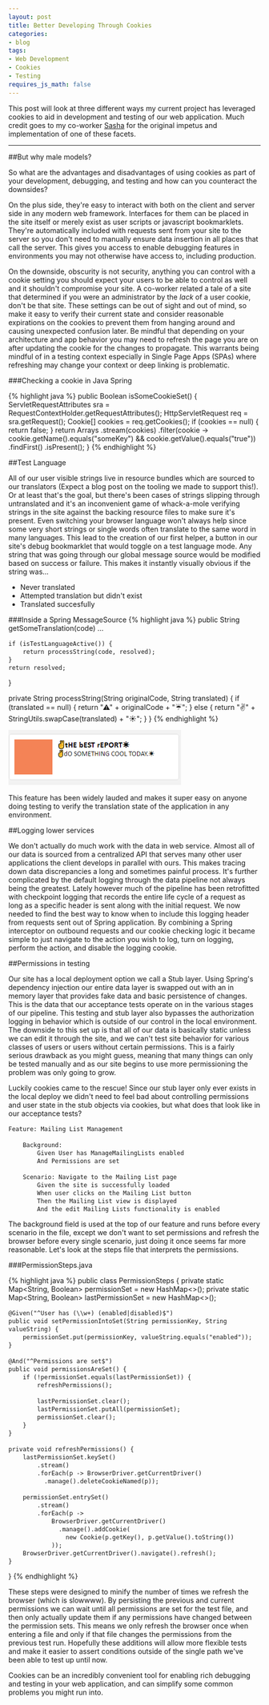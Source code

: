 ```yaml
---
layout: post
title: Better Developing Through Cookies
categories:
- blog
tags:
- Web Development
- Cookies
- Testing
requires_js_math: false
---
```


This post will look at three different ways my current project has leveraged cookies to aid in development and testing of our web application. Much credit goes to my co-worker [Sasha](https://arktronic.com) for the original impetus and implementation of one of these facets.

---

##But why male models?

So what are the advantages and disadvantages of using cookies as part of your development, debugging, and testing and how can you counteract the downsides?

On the plus side, they're easy to interact with both on the client and server side in any modern web framework. Interfaces for them can be placed in the site itself or merely exist as user scripts or javascript bookmarklets. They're automatically included with requests sent from your site to the server so you don't need to manually ensure data insertion in all places that call the server. This gives you access to enable debugging features in environments you may not otherwise have access to, including production.

On the downside, obscurity is not security, anything you can control with a cookie setting you should expect your users to be able to control as well and it shouldn't compromise your site. A co-worker related a tale of a site that determined if you were an administrator by the _lack_ of a user cookie, don't be that site. These settings can be out of sight and out of mind, so make it easy to verify their current state and consider reasonable expirations on the cookies to prevent them from hanging around and causing unexpected confusion later. Be mindful that depending on your architecture and app behavior you may need to refresh the page you are on after updating the cookie for the changes to propagate. This warrants being mindful of in a testing context especially in Single Page Apps (SPAs) where refreshing may change your context or deep linking is problematic.

###Checking a cookie in Java Spring

{% highlight java %}
public Boolean isSomeCookieSet() {
    ServletRequestAttributes sra = RequestContextHolder.getRequestAttributes();
    HttpServletRequest req = sra.getRequest();
    Cookie[] cookies = req.getCookies();
    if (cookies == null) {
        return false;
    }
    return Arrays
        .stream(cookies)
        .filter(cookie ->
          cookie.getName().equals("someKey")
          && cookie.getValue().equals("true"))
        .findFirst()
        .isPresent();
}
{% endhighlight %}

##Test Language

All of our user visible strings live in resource bundles which are sourced to our translators (Expect a blog post on the tooling we made to support this!). Or at least that's the goal, but there's been cases of strings slipping through untranslated and it's an inconvenient game of whack-a-mole verifying strings in the site against the backing resource files to make sure it's present. Even switching your browser language won't always help since some very short strings or single words often translate to the same word in many languages. This lead to the creation of our first helper, a button in our site's debug bookmarklet that would toggle on a test language mode. Any string that was going through our global message source would be modified based on success or failure. This makes it instantly visually obvious if the string was...

* Never translated
* Attempted translation but didn't exist
* Translated succesfully

###Inside a Spring MessageSource
{% highlight java %}
public String getSomeTranslation(code)
    ...

    if (isTestLanguageActive()) {
        return processString(code, resolved);
    }
    return resolved;
}

private String processString(String originalCode, String translated) {
    if (translated == null) {
        return "⚠" + originalCode + "☔";
    } else {
        return "✌" + StringUtils.swapCase(translated) + "☀";
    }
}
{% endhighlight %}

![Test Language Sample](/assets/test-language.png)

This feature has been widely lauded and makes it super easy on anyone doing testing to verify the translation state of the application in any environment.

##Logging lower services

We don't actually do much work with the data in web service. Almost all of our data is sourced from a centralized API that serves many other user applications the client develops in parallel with ours. This makes tracing down data discrepancies a long and sometimes painful process. It's further complicated by the default logging through the data pipeline not always being the greatest. Lately however much of the pipeline has been retrofitted with checkpoint logging that records the entire life cycle of a request as long as a specific header is sent along with the initial request. We now needed to find the best way to know when to include this logging header from requests sent out of Spring application. By combining a Spring interceptor on outbound requests and our cookie checking logic it became simple to just navigate to the action you wish to log, turn on logging, perform the action, and disable the logging cookie.


##Permissions in testing

Our site has a local deployment option we call a Stub layer. Using Spring's dependency injection our entire data layer is swapped out with an in memory layer that provides fake data and basic persistence of changes. This is the data that our acceptance tests operate on in the various stages of our pipeline. This testing and stub layer also bypasses the authorization logging in behavior which is outside of our control in the local environment. The downside to this set up is that all of our data is basically static unless we can edit it through the site, and we can't test site behavior for various classes of users or users without certain permissions. This is a fairly serious drawback as you might guess, meaning that many things can only be tested manually and as our site begins to use more permissioning the problem was only going to grow.

Luckily cookies came to the rescue! Since our stub layer only ever exists in the local deploy we didn't need to feel bad about controlling permissions and user state in the stub objects via cookies, but what does that look like in our acceptance tests?

    Feature: Mailing List Management

        Background:
            Given User has ManageMailingLists enabled
            And Permissions are set

        Scenario: Navigate to the Mailing List page
            Given the site is successfully loaded
            When user clicks on the Mailing List button
            Then the Mailing List view is displayed
            And the edit Mailing Lists functionality is enabled

The background field is used at the top of our feature and runs before every scenario in the file, except we don't want to set permissions and refresh the browser before every single scenario, just doing it once seems far more reasonable. Let's look at the steps file that interprets the permissions.


###PermissionSteps.java

{% highlight java %}
public class PermissionSteps {
    private static Map<String, Boolean> permissionSet = new HashMap<>();
    private static Map<String, Boolean> lastPermissionSet = new HashMap<>();

    @Given("^User has (\\w+) (enabled|disabled)$")
    public void setPermissionIntoSet(String permissionKey, String valueString) {
        permissionSet.put(permissionKey, valueString.equals("enabled"));
    }

    @And("^Permissions are set$")
    public void permissionsAreSet() {
        if (!permissionSet.equals(lastPermissionSet)) {
            refreshPermissions();

            lastPermissionSet.clear();
            lastPermissionSet.putAll(permissionSet);
            permissionSet.clear();
        }
    }

    private void refreshPermissions() {
        lastPermissionSet.keySet()
            .stream()
            .forEach(p -> BrowserDriver.getCurrentDriver()
              .manage().deleteCookieNamed(p));

        permissionSet.entrySet()
            .stream()
            .forEach(p ->
                BrowserDriver.getCurrentDriver()
                  .manage().addCookie(
                    new Cookie(p.getKey(), p.getValue().toString())
                ));
        BrowserDriver.getCurrentDriver().navigate().refresh();
    }
}
{% endhighlight %}

These steps were designed to minify the number of times we refresh the browser (which is slowwww). By persisting the previous and current permissions we can wait until all permissions are set for the test file, and then only actually update them if any permissions have changed between the permission sets. This means we only refresh the browser once when entering a file and only if that file changes the permissions from the previous test run. Hopefully these additions will allow more flexible tests and make it easier to assert conditions outside of the single path we've been able to test up until now.


Cookies can be an incredibly convenient tool for enabling rich debugging and testing in your web application, and can simplify some common problems you might run into.
